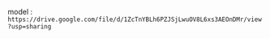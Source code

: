 model :
    ``` https://drive.google.com/file/d/1ZcTnYBLh6PZJSjLwuOV8L6xs3AEOnDMr/view?usp=sharing ```
